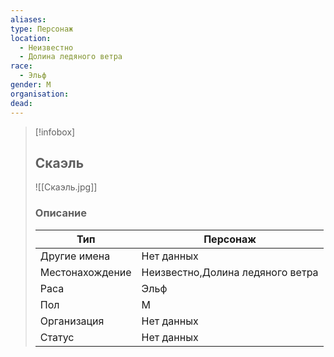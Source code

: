 ```yaml
---
aliases: 
type: Персонаж
location:
  - Неизвестно
  - Долина ледяного ветра
race:
  - Эльф
gender: М
organisation: 
dead:
---
```


> [!infobox]
> 
> ## Скаэль
> 
> ![[Скаэль.jpg]]
> 
> ### Описание
> 
> | Тип | Персонаж |
> | --- | --- |
> | Другие имена| Нет данных |
> | Местонахождение | Неизвестно,Долина ледяного ветра |
> | Раса | Эльф |
> | Пол | М |
> | Организация | Нет данных |
> | Статус | Нет данных |

